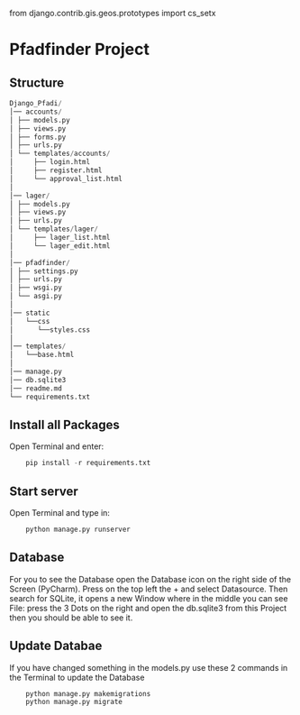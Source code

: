 from django.contrib.gis.geos.prototypes import cs_setx

# Pfadfinder Project


## Structure
```python
Django_Pfadi/ 
│── accounts/ 
│ ├── models.py 
│ ├── views.py  
│ ├── forms.py
│ ├── urls.py 
│ └── templates/accounts/ 
│     ├── login.html 
│     ├── register.html 
│     └── approval_list.html 
│ 
│── lager/ 
│ ├── models.py 
│ ├── views.py 
│ ├── urls.py 
│ └── templates/lager/ 
│     ├── lager_list.html 
│     └── lager_edit.html 
│
│── pfadfinder/
│ ├── settings.py 
│ ├── urls.py 
│ ├── wsgi.py 
│ └── asgi.py 
│ 
│── static
│   └──css 
│      └──styles.css
│
│── templates/
│   └──base.html
│
│── manage.py
│── db.sqlite3
│── readme.md
└── requirements.txt 
```

## Install all Packages
Open Terminal and enter:
```python
    pip install -r requirements.txt
```

## Start server
Open Terminal and type in:
```python
    python manage.py runserver
```

## Database
For you to see the Database open the Database icon on the right side of the Screen (PyCharm). Press on the top left the + and select Datasource. 
Then search for SQLite, it opens a new Window where in the middle you can see File: press the 3 Dots on the right and open the db.sqlite3 from this 
Project then you should be able to see it.

## Update Databae
If you have changed something in the models.py use these 2 commands in the Terminal to update the Database
```python
    python manage.py makemigrations
    python manage.py migrate
```